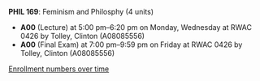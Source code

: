 **PHIL 169**: Feminism and Philosphy (4 units)

- **A00** (Lecture) at 5:00 pm–6:20 pm on Monday, Wednesday at RWAC 0426 by Tolley, Clinton (A08085556)
- **A00** (Final Exam) at 7:00 pm–9:59 pm on Friday at RWAC 0426 by Tolley, Clinton (A08085556)

[Enrollment numbers over time](./PHIL169.tsv)
